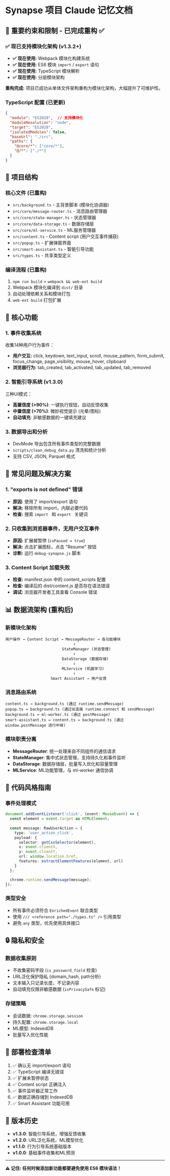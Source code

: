 # Synapse 项目 Claude 记忆文档

## 🚨 重要约束和限制 - 已完成重构 ✅

### **✅ 现已支持模块化架构 (v1.3.2+)**
- **✅ 现在使用:** Webpack 模块化构建系统
- **✅ 现在使用:** ES6 模块 `import` / `export` 语句
- **✅ 现在使用:** TypeScript 模块解析
- **✅ 现在使用:** 分层模块架构

**重构完成:** 项目已成功从单体文件架构重构为模块化架构，大幅提升了可维护性。

### TypeScript 配置 (已更新)
```json
{
  "module": "ES2020",  // 支持模块化
  "moduleResolution": "node",
  "target": "ES2020",
  "isolatedModules": false,
  "baseUrl": "./src",
  "paths": {
    "@core/*": ["core/*"],
    "@/*": ["./*"]
  }
}
```

## 📁 项目结构

### 核心文件 (已重构)
- `src/background.ts` - 主背景脚本 (模块化协调器)
- `src/core/message-router.ts` - 消息路由管理器
- `src/core/state-manager.ts` - 状态管理器
- `src/core/data-storage.ts` - 数据存储层
- `src/core/ml-service.ts` - ML服务管理器
- `src/content.ts` - Content script (用户交互事件捕获)
- `src/popup.ts` - 扩展弹窗界面
- `src/smart-assistant.ts` - 智能引导功能
- `src/types.ts` - 共享类型定义

### 编译流程 (已重构)
1. `npm run build` = `webpack && web-ext build`
2. Webpack 模块化编译到 `dist/` 目录
3. 自动处理依赖关系和模块打包
4. `web-ext build` 打包扩展

## 🎯 核心功能

### 1. 事件收集系统
收集14种用户行为事件：
- **用户交互:** click, keydown, text_input, scroll, mouse_pattern, form_submit, focus_change, page_visibility, mouse_hover, clipboard
- **浏览器行为:** tab_created, tab_activated, tab_updated, tab_removed

### 2. 智能引导系统 (v1.3.0)
三种UI模式：
- **高置信度 (>90%)**: 一键执行按钮，自动反馈收集
- **中置信度 (>70%)**: 微妙视觉提示 (光晕/图标)
- **自动填充**: 非敏感数据的一键填充建议

### 3. 数据导出和分析
- DevMode 导出包含所有事件类型的完整数据
- `scripts/clean_debug_data.py` 清洗和统计分析
- 支持 CSV, JSON, Parquet 格式

## 🔧 常见问题及解决方案

### 1. "exports is not defined" 错误
- **原因:** 使用了 import/export 语句
- **解决:** 移除所有 import，内联必要代码
- **检查:** 搜索 `import ` 和 `export ` 关键词

### 2. 只收集到浏览器事件，无用户交互事件
- **原因:** 扩展被暂停 (`isPaused = true`)
- **解决:** 点击扩展图标，点击 "Resume" 按钮
- **诊断:** 运行 `debug-synapse.js` 脚本

### 3. Content Script 加载失败
- **检查:** manifest.json 中的 content_scripts 配置
- **检查:** 编译后的 dist/content.js 是否存在语法错误
- **调试:** 浏览器开发者工具查看 Console 错误

## 📊 数据流架构 (重构后)

### 新模块化架构
```
用户操作 → Content Script → MessageRouter → 各功能模块
                              ↓
                         StateManager (状态管理)
                              ↓
                         DataStorage (数据存储)
                              ↓
                         MLService (机器学习)
                              ↓
                    Smart Assistant → 用户反馈
```

### 消息路由系统
```
content.ts → background.ts (通过 runtime.sendMessage)
popup.ts ↔ background.ts (通过长连接 runtime.connect 和 sendMessage)
background.ts ↔ ml-worker.ts (通过 postMessage)
smart-assistant.ts ↔ content.ts ↔ background.ts (通过 window.postMessage 进行中继)
```

### 模块职责分离
- **MessageRouter**: 统一处理来自不同组件的通信请求
- **StateManager**: 集中式状态管理，支持持久化和事件监听
- **DataStorage**: 数据存储层，批量写入优化和容量管理
- **MLService**: ML功能管理，与 ml-worker 通信协调

## 🎨 代码风格指南

### 事件处理模式
```typescript
document.addEventListener('click', (event: MouseEvent) => {
  const element = event.target as HTMLElement;
  
  const message: RawUserAction = {
    type: 'user_action_click',
    payload: {
      selector: getCssSelector(element),
      x: event.clientX,
      y: event.clientY,
      url: window.location.href,
      features: extractElementFeatures(element, url)
    }
  };

  chrome.runtime.sendMessage(message);
});
```

### 类型安全
- 所有事件必须符合 `EnrichedEvent` 联合类型
- 使用 `/// <reference path="./types.ts" />` 引用类型
- 避免 `any` 类型，优先使用具体接口

## 🔒 隐私和安全

### 数据收集原则
- 不收集密码字段 (`is_password_field` 检查)
- URL泛化保护隐私 (domain_hash, path分析)
- 文本输入只记录长度，不记录内容
- 自动填充仅限非敏感数据 (`isPrivacySafe` 标记)

### 存储策略
- 会话数据: `chrome.storage.session`
- 持久配置: `chrome.storage.local`
- ML模型: IndexedDB
- 批量写入优化性能

## 🚀 部署检查清单

1. ✅ 确认无 import/export 语句
2. ✅ TypeScript 编译无错误
3. ✅ 扩展未暂停状态
4. ✅ Content script 正确注入
5. ✅ 事件监听器正常工作
6. ✅ 数据正确存储到 IndexedDB
7. ✅ Smart Assistant 功能可用

## 📝 版本历史

- **v1.3.0**: 智能引导系统，增强反馈收集
- **v1.2.0**: URL泛化系统，ML模型优化
- **v1.1.0**: 行为引导系统基础版本
- **v1.0.0**: 基础事件收集和ML预测

---

**⚠️ 记住: 任何时候添加新功能都要避免使用 ES6 模块语法！**